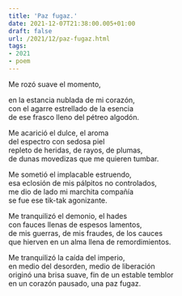 ```yaml
---
title: 'Paz fugaz.'
date: 2021-12-07T21:38:00.005+01:00
draft: false
url: /2021/12/paz-fugaz.html
tags: 
- 2021
- poem
---
```


Me rozó suave el momento,  

en la estancia nublada de mi corazón,  
con el agarre estrellado de la esencia  
de ese frasco lleno del pétreo algodón.  

Me acarició el dulce, el aroma  
del espectro con sedosa piel  
repleto de heridas, de rayos, de plumas,  
de dunas movedizas que me quieren tumbar.  

Me sometió el implacable estruendo,  
esa eclosión de mis pálpitos no controlados,  
me dio de lado mi marchita compañía  
se fue ese tik-tak agonizante.  

Me tranquilizó el demonio, el hades  
con fauces llenas de espesos lamentos,  
de mis guerras, de mis fraudes, de los cauces  
que hierven en un alma llena de remordimientos.  

Me tranquilizó la caída del imperio,  
en medio del desorden, medio de liberación  
originó una brisa suave, fin de un estable temblor  
en un corazón pausado, una paz fugaz.  